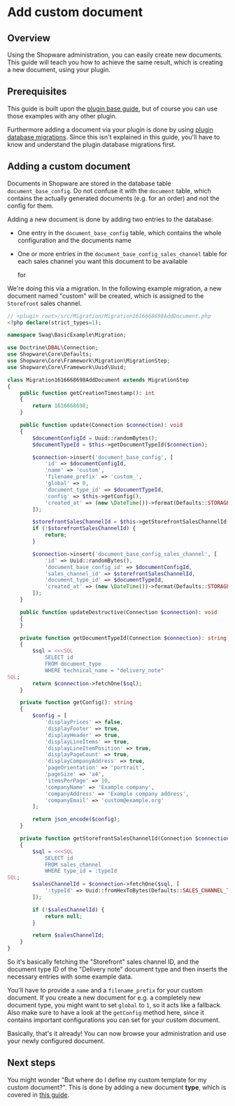 # Add custom document

## Overview

Using the Shopware administration, you can easily create new documents. This guide will teach you how to achieve the same result, which is creating a new document, using your plugin.

## Prerequisites

This guide is built upon the [plugin base guide](../../plugin-base-guide.md), but of course you can use those examples with any other plugin.

Furthermore adding a document via your plugin is done by using [plugin database migrations](../../plugin-fundamentals/database-migrations.md). Since this isn't explained in this guide, you'll have to know and understand the plugin database migrations first.

## Adding a custom document

Documents in Shopware are stored in the database table `document_base_config`. Do not confuse it with the `document` table, which contains the actually generated documents \(e.g. for an order\) and not the config for them.

Adding a new document is done by adding two entries to the database:

* One entry in the `document_base_config` table, which contains the whole configuration and the documents name
* One or more entries in the `document_base_config_sales_channel` table for each sales channel you want this document to be available

  for

We're doing this via a migration. In the following example migration, a new document named "custom" will be created, which is assigned to the `Storefront` sales channel.

```php
// <plugin root>/src/Migration/Migration1616668698AddDocument.php
<?php declare(strict_types=1);

namespace Swag\BasicExample\Migration;

use Doctrine\DBAL\Connection;
use Shopware\Core\Defaults;
use Shopware\Core\Framework\Migration\MigrationStep;
use Shopware\Core\Framework\Uuid\Uuid;

class Migration1616668698AddDocument extends MigrationStep
{
    public function getCreationTimestamp(): int
    {
        return 1616668698;
    }

    public function update(Connection $connection): void
    {
        $documentConfigId = Uuid::randomBytes();
        $documentTypeId = $this->getDocumentTypeId($connection);

        $connection->insert('document_base_config', [
            'id' => $documentConfigId,
            'name' => 'custom',
            'filename_prefix' => 'custom_',
            'global' => 0,
            'document_type_id' => $documentTypeId,
            'config' => $this->getConfig(),
            'created_at' => (new \DateTime())->format(Defaults::STORAGE_DATE_TIME_FORMAT)
        ]);

        $storefrontSalesChannelId = $this->getStorefrontSalesChannelId($connection);
        if (!$storefrontSalesChannelId) {
            return;
        }

        $connection->insert('document_base_config_sales_channel', [
            'id' => Uuid::randomBytes(),
            'document_base_config_id' => $documentConfigId,
            'sales_channel_id' => $storefrontSalesChannelId,
            'document_type_id' => $documentTypeId,
            'created_at' => (new \DateTime())->format(Defaults::STORAGE_DATE_TIME_FORMAT)
        ]);
    }

    public function updateDestructive(Connection $connection): void
    {
    }

    private function getDocumentTypeId(Connection $connection): string
    {
        $sql = <<<SQL
            SELECT id
            FROM document_type
            WHERE technical_name = "delivery_note"
SQL;
        return $connection->fetchOne($sql);
    }

    private function getConfig(): string
    {
        $config = [
            'displayPrices' => false,
            'displayFooter' => true,
            'displayHeader' => true,
            'displayLineItems' => true,
            'displayLineItemPosition' => true,
            'displayPageCount' => true,
            'displayCompanyAddress' => true,
            'pageOrientation' => 'portrait',
            'pageSize' => 'a4',
            'itemsPerPage' => 10,
            'companyName' => 'Example company',
            'companyAddress' => 'Example company address',
            'companyEmail' => 'custom@example.org'
        ];

        return json_encode($config);
    }

    private function getStorefrontSalesChannelId(Connection $connection): ?string
    {
        $sql = <<<SQL
            SELECT id
            FROM sales_channel
            WHERE type_id = :typeId
SQL;
        $salesChannelId = $connection->fetchOne($sql, [
            ':typeId' => Uuid::fromHexToBytes(Defaults::SALES_CHANNEL_TYPE_STOREFRONT)
        ]);

        if (!$salesChannelId) {
            return null;
        }

        return $salesChannelId;
    }
}
```

So it's basically fetching the "Storefront" sales channel ID, and the document type ID of the "Delivery note" document type and then inserts the necessary entries with some example data.

You'll have to provide a `name` and a `filename_prefix` for your custom document. If you create a new document for e.g. a completely new document type, you might want to set `global` to `1`, so it acts like a fallback. Also make sure to have a look at the `getConfig` method here, since it contains important configurations you can set for your custom document.

Basically, that's it already! You can now browse your administration and use your newly configured document.

## Next steps

You might wonder "But where do I define my custom template for my custom document?". This is done by adding a new document **type**, which is covered in [this guide](add-custom-document-type.md).
